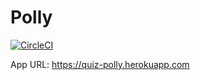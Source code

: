 # Polly

[![CircleCI](https://circleci.com/gh/AkhilGKrishnan/Polly/tree/main.svg?style=svg&circle-token=70d7315cbe54c6a2a8ea5e3e72954c426fda95f0)](https://circleci.com/gh/AkhilGKrishnan/Polly/tree/main)

App URL: https://quiz-polly.herokuapp.com